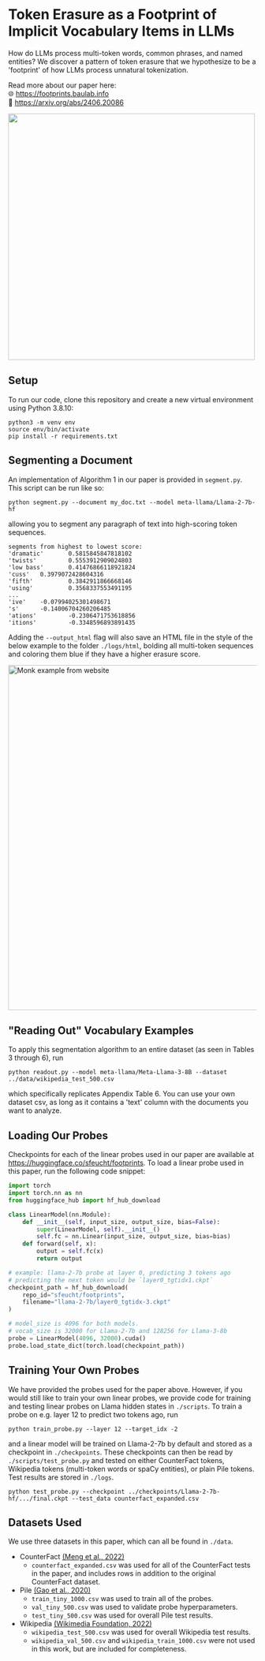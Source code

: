 # Token Erasure as a Footprint of Implicit Vocabulary Items in LLMs
How do LLMs process multi-token words, common phrases, and named entities? We discover a pattern of token erasure that we hypothesize to be a 'footprint' of how LLMs process unnatural tokenization. 

Read more about our paper here: <br>
🌐 https://footprints.baulab.info <br>
📄 https://arxiv.org/abs/2406.20086

<img src="https://github.com/sfeucht/footprints/assets/56804258/78d7d86b-81e7-4818-8521-0c05e05934f2" width="500" />

## Setup 
To run our code, clone this repository and create a new virtual environment using Python 3.8.10:
```
python3 -m venv env
source env/bin/activate
pip install -r requirements.txt
```

## Segmenting a Document
An implementation of Algorithm 1 in our paper is provided in `segment.py`. This script can be run like so:
```
python segment.py --document my_doc.txt --model meta-llama/Llama-2-7b-hf
```
allowing you to segment any paragraph of text into high-scoring token sequences.
```
segments from highest to lowest score:
'dramatic'       0.5815845847818102
'twists'         0.5553912909024803
'low bass'       0.41476866118921824
'cuss'   0.3979072428604316
'fifth'          0.3842911866668146
'using'          0.3568337553491195
...
'ive'    -0.07994025301498671
's'      -0.14006704260206485
'ations'         -0.2306471753618856
'itions'         -0.3348596893891435
```
Adding the `--output_html` flag will also save an HTML file in the style of the below example to the folder `./logs/html`, bolding all multi-token sequences and coloring them blue if they have a higher erasure score.

<img width="700" alt="Monk example from website" src="https://github.com/sfeucht/footprints/assets/56804258/5ba3c7dd-da0b-4b2b-9a91-be86bdb0afb6">

## "Reading Out" Vocabulary Examples
To apply this segmentation algorithm to an entire dataset (as seen in Tables 3 through 6), run
```
python readout.py --model meta-llama/Meta-Llama-3-8B --dataset ../data/wikipedia_test_500.csv
```
which specifically replicates Appendix Table 6. You can use your own dataset csv, as long as it contains a 'text' column with the documents you want to analyze.  

## Loading Our Probes
Checkpoints for each of the linear probes used in our paper are available at https://huggingface.co/sfeucht/footprints. To load a linear probe used in this paper, run the following code snippet:

```python
import torch 
import torch.nn as nn
from huggingface_hub import hf_hub_download

class LinearModel(nn.Module):
    def __init__(self, input_size, output_size, bias=False):
        super(LinearModel, self).__init__()
        self.fc = nn.Linear(input_size, output_size, bias=bias)
    def forward(self, x):
        output = self.fc(x)
        return output

# example: llama-2-7b probe at layer 0, predicting 3 tokens ago
# predicting the next token would be `layer0_tgtidx1.ckpt`
checkpoint_path = hf_hub_download(
    repo_id="sfeucht/footprints", 
    filename="llama-2-7b/layer0_tgtidx-3.ckpt"
)

# model_size is 4096 for both models.
# vocab_size is 32000 for Llama-2-7b and 128256 for Llama-3-8b
probe = LinearModel(4096, 32000).cuda()
probe.load_state_dict(torch.load(checkpoint_path))
```

## Training Your Own Probes
We have provided the probes used for the paper above. However, if you would still like to train your own linear probes, we provide code for training and testing linear probes on Llama hidden states in `./scripts`. To train a probe on e.g. layer 12 to predict two tokens ago, run
```
python train_probe.py --layer 12 --target_idx -2 
```
and a linear model will be trained on Llama-2-7b by default and stored as a checkpoint in `./checkpoints`. These checkpoints can then be read by `./scripts/test_probe.py` and tested on either CounterFact tokens, Wikipedia tokens (multi-token words or spaCy entities), or plain Pile tokens. Test results are stored in `./logs`. 
```
python test_probe.py --checkpoint ../checkpoints/Llama-2-7b-hf/.../final.ckpt --test_data counterfact_expanded.csv
```

## Datasets Used
We use three datasets in this paper, which can all be found in `./data`. 

- CounterFact [(Meng et al., 2022)](https://rome.baulab.info/)
    - `counterfact_expanded.csv` was used for all of the CounterFact tests in the paper, and includes rows in addition to the original CounterFact dataset.
- Pile [(Gao et al., 2020)](https://pile.eleuther.ai/)
    - `train_tiny_1000.csv` was used to train all of the probes. 
    - `val_tiny_500.csv` was used to validate probe hyperparameters.
    - `test_tiny_500.csv` was used for overall Pile test results.
- Wikipedia [(Wikimedia Foundation, 2022)](https://huggingface.co/datasets/legacy-datasets/wikipedia)
    - `wikipedia_test_500.csv` was used for overall Wikipedia test results.
    - `wikipedia_val_500.csv` and `wikipedia_train_1000.csv` were not used in this work, but are included for completeness. 
